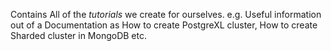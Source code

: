 Contains All of the *tutorials* we create for ourselves. e.g. Useful information out of a Documentation as How to create PostgreXL cluster, How to create Sharded cluster in MongoDB etc.
